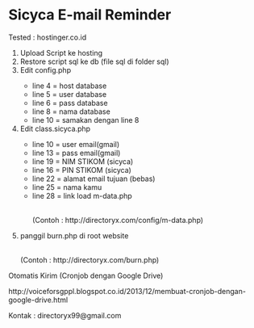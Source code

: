 # Sicyca E-mail Reminder

Tested : hostinger.co.id
<ol>
  <li>Upload Script ke hosting</li>
  <li>Restore script sql ke db (file sql di folder sql)</li>
  <li>Edit config.php</li>
    <ul>
          <li>line 4 = host database</li>
          <li>line 5 = user database</li>
          <li>line 6 = pass database</li>
          <li>line 8 = nama database</li>
          <li>line 10 = samakan dengan line 8</li>
    </ul>
  <li>Edit class.sicyca.php</li>
        <ul>
          <li>line 10 = user email(gmail)</li>
          <li>line 13 = pass email(gmail)</li>
          <li>line 19 = NIM STIKOM (sicyca)</li>
          <li>line 16 = PIN STIKOM (sicyca)</li>
          <li>line 22 = alamat email tujuan (bebas)</li>          
          <li>line 25 = nama kamu</li>
          <li>line 28 = link load m-data.php</li>
          &nbsp;<p>(Contoh : http://directoryx.com/config/m-data.php)</p>
        </ul>
  <li>panggil burn.php di root website</li>
  &nbsp;<p>(Contoh : http://directoryx.com/burn.php)</p>
</ol>  

<p>Otomatis Kirim (Cronjob dengan Google Drive)<br/></p>
 <p>http://voiceforsgppl.blogspot.co.id/2013/12/membuat-cronjob-dengan-google-drive.html<br/></p>


<p>Kontak : directoryx99@gmail.com</p>

